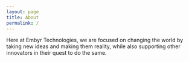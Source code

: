 ```yaml
---
layout: page
title: About
permalink: /
---
```


Here at Embyr Technologies, we are focused on changing the world by taking new ideas
and making them reality, while also supporting other innovators in their
quest to do the same.
